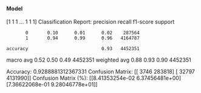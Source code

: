 #### Model
[1 1 1 ... 1 1 1]
Classification Report:
              precision    recall  f1-score   support

           0       0.10      0.01      0.02    287564
           1       0.94      0.99      0.96   4164787

    accuracy                           0.93   4452351
   macro avg       0.52      0.50      0.49   4452351
weighted avg       0.88      0.93      0.90   4452351

Accuracy: 0.9288881312367331
Confusion Matrix:
[[   3746  283818]
 [  32797 4131990]]
Confusion Matrix (%):
[[8.41353254e-02 6.37456481e+00]
 [7.36622068e-01 9.28046778e+01]]
